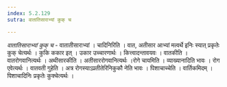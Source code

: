 ```yaml
---
index: 5.2.129
sutra: वातातिसाराभ्यां कुक् च

---
```

_वातातिसाराभ्यां कुक् च_ - वातातीसाराभ्यां । चादिनिरिति । वात, अतीसार आभ्यां मत्वर्थे इनिः स्यात् प्रकृतेः कुक् चेत्यर्थः । कुकि ककार इत् । उकार उच्चारणार्थः । कित्त्वादन्तावयवः । वातकीति । वातरोगवानित्यर्थः । अथीसारकीति । अतीसाररोगवानित्यर्थः ।रोगे चायमिति । व्याख्यानादिति भावः । रोग एवेत्यर्थः । वातवती गुहेति । अत्र रोगस्याऽप्रतीतेरिनिकुकौ नेति भावः । पिशाचाच्चेति । वार्तिकमिदम् । पिशाचादिनिः प्रकृतेः कुक्चेत्यर्थः ।